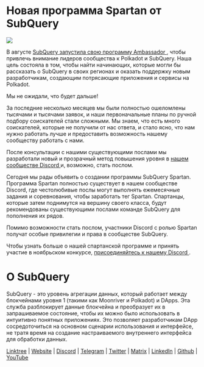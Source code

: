 # Новая программа Spartan от SubQuery

![](https://miro.medium.com/max/1400/1*k5cScGKMiC45i_N-em3x0Q.png)

В августе [ SubQuery запустила свою программу Ambassador ](https://subquery.medium.com/introducing-the-subquery-ambassador-program-aa82613ab804), чтобы привлечь внимание лидеров сообщества к Polkadot и SubQuery. Наша цель состояла в том, чтобы найти начинающих, которые могли бы рассказать о SubQuery в своих регионах и оказать поддержку новым разработчикам, создающим потрясающие приложения и сервисы на Polkadot.

Мы не ожидали, что будет дальше!

За последние несколько месяцев мы были полностью ошеломлены тысячами и тысячами заявок, и наши первоначальные планы по ручной подбору соискателей стали сложными. Мы знаем, что есть много соискателей, которые не получили от нас ответа, и стало ясно, что нам нужно работать лучше и предоставить возможность нашему сообществу работать с нами.

После консультации с нашими существующими послами мы разработали новый и прозрачный метод повышения уровня в [ нашем сообществе Discord ](https://discord.com/invite/subquery) и, возможно, стать послом.

Сегодня мы рады объявить о создании программы SubQuery Spartan. Программа Spartan полностью существует в нашем сообществе Discord, где честолюбивые послы могут выполнять ежемесячные задания и соревнования, чтобы заработать тег Spartan. Спартанцы, которые затем поднимутся на вершину своего класса, будут рекомендованы существующими послами команде SubQuery для пополнения их рядов.

Помимо возможности стать послом, участники Discord с ролью Spartan получат особые привилегии и права в сообществе SubQuery.

Чтобы узнать больше о нашей спартанской программе и принять участие в ноябрьском конкурсе, [ присоединяйтесь к нашему Discord ](https://discord.com/invite/subquery).

# О SubQuery

SubQuery - это уровень агрегации данных, который работает между блокчейнами уровня 1 (такими как Moonriver и Polkadot) и DApps. Эта служба разблокирует данные блокчейна и преобразует их в запрашиваемое состояние, чтобы их можно было использовать в интуитивно понятных приложениях. Это позволяет разработчикам DApp сосредоточиться на основном сценарии использования и интерфейсе, не тратя время на создание настраиваемого внутреннего интерфейса для обработки данных.

​​[Linktree](https://linktr.ee/subquerynetwork) | [Website](https://subquery.network/) | [Discord](https://discord.com/invite/78zg8aBSMG) | [Telegram](https://t.me/subquerynetwork) | [Twitter](https://twitter.com/subquerynetwork) | [Matrix](https://matrix.to/#/#subquery:matrix.org) | [LinkedIn](https://www.linkedin.com/company/subquery) | [Github](https://github.com/subquery/subql) | [YouTube](https://www.youtube.com/channel/UCi1a6NUUjegcLHDFLr7CqLw)
